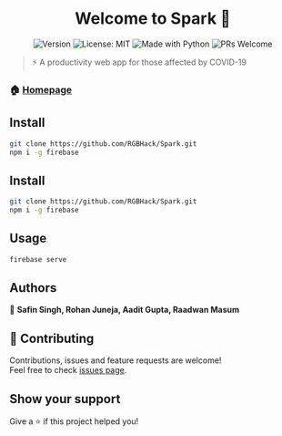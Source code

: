 <h1 align="center">Welcome to Spark 👋</h1>
<p align="center">
  <img alt="Version" src="https://img.shields.io/badge/version-1.0-blue.svg?cacheSeconds=2592000" />
  <img alt="License: MIT" src="https://img.shields.io/badge/License-MIT-yellow.svg" />
  <img alt="Made with Python" src="https://img.shields.io/badge/Made%20with-Python-1f425f.svg" />
  <img alt="PRs Welcome" src="https://img.shields.io/badge/PRs-welcome-brightgreen.svg">
</p>

> ⚡ A productivity web app for those affected by COVID-19

### 🏠 [Homepage](https://www.sparkapp.tk)

## Install

```sh
git clone https://github.com/RGBHack/Spark.git
npm i -g firebase
```

## Install

```sh
git clone https://github.com/RGBHack/Spark.git
npm i -g firebase
```

## Usage

```sh
firebase serve
```

## Authors

👤 **Safin Singh, Rohan Juneja, Aadit Gupta, Raadwan Masum**


## 🤝 Contributing

Contributions, issues and feature requests are welcome!<br />Feel free to check [issues page](https://github.com/RGBHack/Spark/issues). 

## Show your support

Give a ⭐️ if this project helped you!